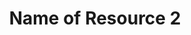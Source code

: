 ---
collection: resources
title: Name of Resource 2
source: Name of source
description: Lorem ipsum dolor sit amet, consectetur adipiscing elit. Suspendisse ut augue aliquet ligula aliquam faucibus a ac mauris. Sed sagittis tempor sapien ac sagittis.
link: http://developmentseed.org
category: Category 1
lang: en
---